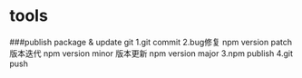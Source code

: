 # tools

###publish package & update git
1.git commit
2.bug修复 npm version patch
版本迭代 npm version minor
版本更新 npm version major
3.npm publish
4.git push

